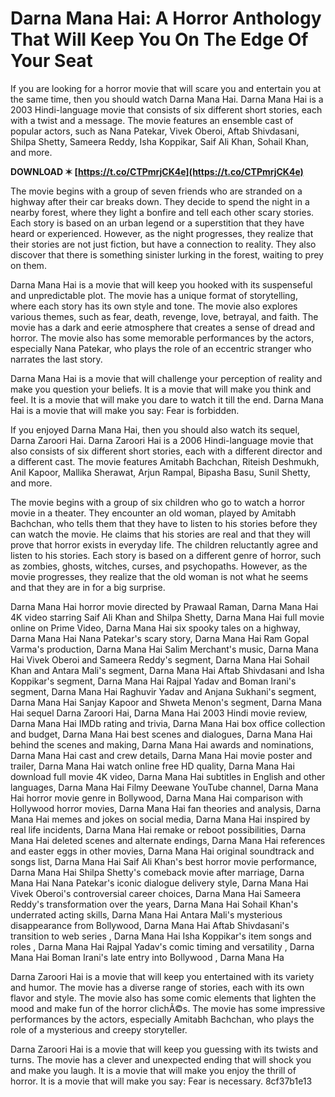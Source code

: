 # Darna Mana Hai: A Horror Anthology That Will Keep You On The Edge Of Your Seat
  
If you are looking for a horror movie that will scare you and entertain you at the same time, then you should watch Darna Mana Hai. Darna Mana Hai is a 2003 Hindi-language movie that consists of six different short stories, each with a twist and a message. The movie features an ensemble cast of popular actors, such as Nana Patekar, Vivek Oberoi, Aftab Shivdasani, Shilpa Shetty, Sameera Reddy, Isha Koppikar, Saif Ali Khan, Sohail Khan, and more.
 
**DOWNLOAD ✶ [https://t.co/CTPmrjCK4e](https://t.co/CTPmrjCK4e)**


  
The movie begins with a group of seven friends who are stranded on a highway after their car breaks down. They decide to spend the night in a nearby forest, where they light a bonfire and tell each other scary stories. Each story is based on an urban legend or a superstition that they have heard or experienced. However, as the night progresses, they realize that their stories are not just fiction, but have a connection to reality. They also discover that there is something sinister lurking in the forest, waiting to prey on them.
  
Darna Mana Hai is a movie that will keep you hooked with its suspenseful and unpredictable plot. The movie has a unique format of storytelling, where each story has its own style and tone. The movie also explores various themes, such as fear, death, revenge, love, betrayal, and faith. The movie has a dark and eerie atmosphere that creates a sense of dread and horror. The movie also has some memorable performances by the actors, especially Nana Patekar, who plays the role of an eccentric stranger who narrates the last story.
  
Darna Mana Hai is a movie that will challenge your perception of reality and make you question your beliefs. It is a movie that will make you think and feel. It is a movie that will make you dare to watch it till the end. Darna Mana Hai is a movie that will make you say: Fear is forbidden.
  
If you enjoyed Darna Mana Hai, then you should also watch its sequel, Darna Zaroori Hai. Darna Zaroori Hai is a 2006 Hindi-language movie that also consists of six different short stories, each with a different director and a different cast. The movie features Amitabh Bachchan, Riteish Deshmukh, Anil Kapoor, Mallika Sherawat, Arjun Rampal, Bipasha Basu, Sunil Shetty, and more.
  
The movie begins with a group of six children who go to watch a horror movie in a theater. They encounter an old woman, played by Amitabh Bachchan, who tells them that they have to listen to his stories before they can watch the movie. He claims that his stories are real and that they will prove that horror exists in everyday life. The children reluctantly agree and listen to his stories. Each story is based on a different genre of horror, such as zombies, ghosts, witches, curses, and psychopaths. However, as the movie progresses, they realize that the old woman is not what he seems and that they are in for a big surprise.
 
Darna Mana Hai horror movie directed by Prawaal Raman,  Darna Mana Hai 4K video starring Saif Ali Khan and Shilpa Shetty,  Darna Mana Hai full movie online on Prime Video,  Darna Mana Hai six spooky tales on a highway,  Darna Mana Hai Nana Patekar's scary story,  Darna Mana Hai Ram Gopal Varma's production,  Darna Mana Hai Salim Merchant's music,  Darna Mana Hai Vivek Oberoi and Sameera Reddy's segment,  Darna Mana Hai Sohail Khan and Antara Mali's segment,  Darna Mana Hai Aftab Shivdasani and Isha Koppikar's segment,  Darna Mana Hai Rajpal Yadav and Boman Irani's segment,  Darna Mana Hai Raghuvir Yadav and Anjana Sukhani's segment,  Darna Mana Hai Sanjay Kapoor and Shweta Menon's segment,  Darna Mana Hai sequel Darna Zaroori Hai,  Darna Mana Hai 2003 Hindi movie review,  Darna Mana Hai IMDb rating and trivia,  Darna Mana Hai box office collection and budget,  Darna Mana Hai best scenes and dialogues,  Darna Mana Hai behind the scenes and making,  Darna Mana Hai awards and nominations,  Darna Mana Hai cast and crew details,  Darna Mana Hai movie poster and trailer,  Darna Mana Hai watch online free HD quality,  Darna Mana Hai download full movie 4K video,  Darna Mana Hai subtitles in English and other languages,  Darna Mana Hai Filmy Deewane YouTube channel,  Darna Mana Hai horror movie genre in Bollywood,  Darna Mana Hai comparison with Hollywood horror movies,  Darna Mana Hai fan theories and analysis,  Darna Mana Hai memes and jokes on social media,  Darna Mana Hai inspired by real life incidents,  Darna Mana Hai remake or reboot possibilities,  Darna Mana Hai deleted scenes and alternate endings,  Darna Mana Hai references and easter eggs in other movies,  Darna Mana Hai original soundtrack and songs list,  Darna Mana Hai Saif Ali Khan's best horror movie performance,  Darna Mana Hai Shilpa Shetty's comeback movie after marriage,  Darna Mana Hai Nana Patekar's iconic dialogue delivery style,  Darna Mana Hai Vivek Oberoi's controversial career choices,  Darna Mana Hai Sameera Reddy's transformation over the years,  Darna Mana Hai Sohail Khan's underrated acting skills,  Darna Mana Hai Antara Mali's mysterious disappearance from Bollywood,  Darna Mana Hai Aftab Shivdasani's transition to web series ,  Darna Mana Hai Isha Koppikar's item songs and roles ,  Darna Mana Hai Rajpal Yadav's comic timing and versatility ,  Darna Mana Hai Boman Irani's late entry into Bollywood ,  Darna Mana Ha
  
Darna Zaroori Hai is a movie that will keep you entertained with its variety and humor. The movie has a diverse range of stories, each with its own flavor and style. The movie also has some comic elements that lighten the mood and make fun of the horror clichÃ©s. The movie has some impressive performances by the actors, especially Amitabh Bachchan, who plays the role of a mysterious and creepy storyteller.
  
Darna Zaroori Hai is a movie that will keep you guessing with its twists and turns. The movie has a clever and unexpected ending that will shock you and make you laugh. It is a movie that will make you enjoy the thrill of horror. It is a movie that will make you say: Fear is necessary.
 8cf37b1e13
 
